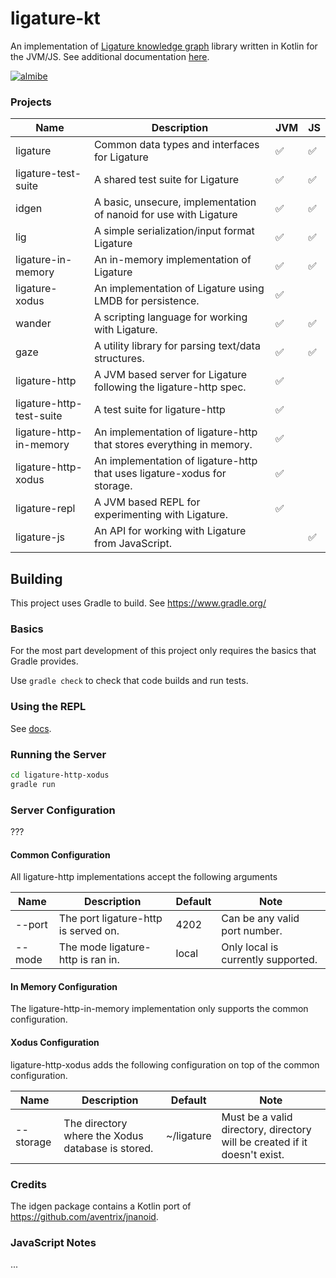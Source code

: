 # ligature-kt

An implementation of [Ligature knowledge graph](https://ligature.dev) library written in Kotlin for the JVM/JS.
See additional documentation [here](https://github.com/almibe/ligature-documentation).

[![almibe](https://circleci.com/gh/almibe/ligature-kt.svg?style=svg)](https://circleci.com/gh/almibe/ligature-kt)

### Projects

| Name | Description | JVM | JS |
| ------------------------ | -------------------------------------------------------------------------------- | --- | -- |
| ligature | Common data types and interfaces for Ligature | ✅ | ✅ |
| ligature-test-suite | A shared test suite for Ligature | ✅ | ✅ |
| idgen | A basic, unsecure, implementation of nanoid for use with Ligature | ✅ | ✅ |
| lig | A simple serialization/input format Ligature | ✅ | ✅ |
| ligature-in-memory | An in-memory implementation of Ligature | ✅ | ✅ |
| ligature-xodus | An implementation of Ligature using LMDB for persistence. | ✅ | |
| wander | A scripting language for working with Ligature. | ✅ | ✅ |
| gaze | A utility library for parsing text/data structures. | ✅ | ✅ |
| ligature-http | A JVM based server for Ligature following the ligature-http spec. | ✅ | |
| ligature-http-test-suite | A test suite for ligature-http | ✅ | |
| ligature-http-in-memory | An implementation of ligature-http that stores everything in memory. | ✅ | |
| ligature-http-xodus | An implementation of ligature-http that uses ligature-xodus for storage. | ✅ | |
| ligature-repl | A JVM based REPL for experimenting with Ligature. | ✅ | |
| ligature-js | An API for working with Ligature from JavaScript. | | ✅ |

## Building

This project uses Gradle to build.
See https://www.gradle.org/

### Basics

For the most part development of this project only requires the basics that Gradle provides.

Use `gradle check` to check that code builds and run tests.

### Using the REPL

See [docs](https://github.com/almibe/ligature-kt/ligature-repl/README.md).

### Running the Server

```bash
cd ligature-http-xodus
gradle run
```

### Server Configuration

???

#### Common Configuration

All ligature-http implementations accept the following arguments

| Name   | Description                          | Default | Note                               |
|--------|--------------------------------------|---------|------------------------------------|
| --port | The port ligature-http is served on. | 4202    | Can be any valid port number.      |
| --mode | The mode ligature-http is ran in.    | local   | Only local is currently supported. |

#### In Memory Configuration

The ligature-http-in-memory implementation only supports the common configuration.

#### Xodus Configuration

ligature-http-xodus adds the following configuration on top of the common configuration.

| Name      | Description                                       | Default    | Note                                                                      |
|-----------|---------------------------------------------------|------------|---------------------------------------------------------------------------|
| --storage | The directory where the Xodus database is stored. | ~/ligature | Must be a valid directory, directory will be created if it doesn't exist. |

### Credits

The idgen package contains a Kotlin port of https://github.com/aventrix/jnanoid.

### JavaScript Notes

...
